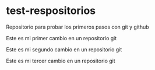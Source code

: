 # test-respositorios
Repositorio para probar los primeros pasos con git y github

Este es mi primer cambio en un repositorio git

Este es mi segundo cambio en un repositorio git

Este es mi tercer cambio en un repositorio git
